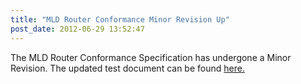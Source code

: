 ```yaml
---
title: "MLD Router Conformance Minor Revision Up"
post_date: 2012-06-29 13:52:47
---
```

The MLD Router Conformance Specification has undergone a Minor Revision. The updated test document can be found [here.](../resources/mldv2.html)

